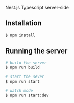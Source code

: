 Nest.js Typescript server-side

## Installation

```bash
$ npm install
```

## Running the server

```bash
# build the server
$ npm run build

# start the sever
$ npm run start

# watch mode
$ npm run start:dev
```